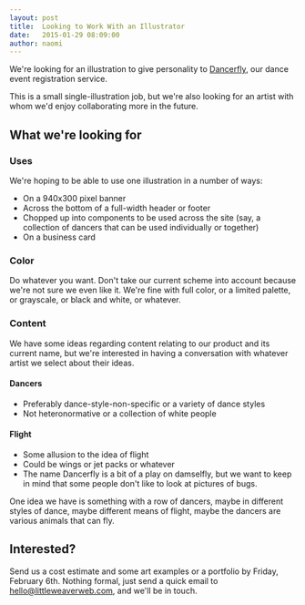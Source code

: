 ```yaml
---
layout: post
title:  Looking to Work With an Illustrator
date:   2015-01-29 08:09:00
author: naomi
---
```


We're looking for an illustration to give personality to [Dancerfly](http://dancerfly.com), our dance event registration service.

This is a small single-illustration job, but we're also looking for an artist with whom we'd enjoy collaborating more in the future.

## What we're looking for

### Uses

We're hoping to be able to use one illustration in a number of ways: 

- On a 940x300 pixel banner
- Across the bottom of a full-width header or footer
- Chopped up into components to be used across the site (say, a collection of dancers that can be used individually or together)
- On a business card

### Color

Do whatever you want. Don't take our current scheme into account because we're not sure we even like it. We're fine with full color, or a limited palette, or grayscale, or black and white, or whatever.

### Content

We have some ideas regarding content relating to our product and its current name, but we're interested in having a conversation with whatever artist we select about their ideas.

#### Dancers

- Preferably dance-style-non-specific or a variety of dance styles
- Not heteronormative or a collection of white people

#### Flight

- Some allusion to the idea of flight
- Could be wings or jet packs or whatever
- The name Dancerfly is a bit of a play on damselfly, but we want to keep in mind that some people don't like to look at pictures of bugs.

One idea we have is something with a row of dancers, maybe in different styles of dance, maybe different means of flight, maybe the dancers are various animals that can fly.

## Interested?

Send us a cost estimate and some art examples or a portfolio by Friday, February 6th. Nothing formal, just send a quick email to [hello@littleweaverweb.com](mailto:hello@littleweaverweb.com), and we'll be in touch.
